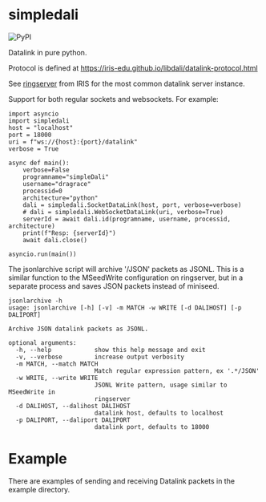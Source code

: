 # simpledali

![PyPI](https://img.shields.io/pypi/v/simpledali)

Datalink in pure python.

Protocol is defined at
https://iris-edu.github.io/libdali/datalink-protocol.html

See [ringserver](https://github.com/iris-edu/ringserver) from IRIS
for the most common datalink server instance.

Support for both regular sockets and websockets. For example:

```
import asyncio
import simpledali
host = "localhost"
port = 18000
uri = f"ws://{host}:{port}/datalink"
verbose = True

async def main():
    verbose=False
    programname="simpleDali"
    username="dragrace"
    processid=0
    architecture="python"
    dali = simpledali.SocketDataLink(host, port, verbose=verbose)
    # dali = simpledali.WebSocketDataLink(uri, verbose=True)
    serverId = await dali.id(programname, username, processid, architecture)
    print(f"Resp: {serverId}")
    await dali.close()

asyncio.run(main())
```

The jsonlarchive script will archive '/JSON' packets as JSONL. This is a similar function to the MSeedWrite configuration on ringserver, but in a separate process and saves JSON packets instead of miniseed.

```
jsonlarchive -h
usage: jsonlarchive [-h] [-v] -m MATCH -w WRITE [-d DALIHOST] [-p DALIPORT]

Archive JSON datalink packets as JSONL.

optional arguments:
  -h, --help            show this help message and exit
  -v, --verbose         increase output verbosity
  -m MATCH, --match MATCH
                        Match regular expression pattern, ex '.*/JSON'
  -w WRITE, --write WRITE
                        JSONL Write pattern, usage similar to MSeedWrite in
                        ringserver
  -d DALIHOST, --dalihost DALIHOST
                        datalink host, defaults to localhost
  -p DALIPORT, --daliport DALIPORT
                        datalink port, defaults to 18000
```

# Example

There are examples of sending and receiving Datalink packets in the example directory.

